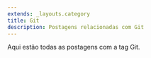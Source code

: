 ```yaml
---
extends: _layouts.category
title: Git
description: Postagens relacionadas com Git
---
```


Aqui estão todas as postagens com a tag Git.
